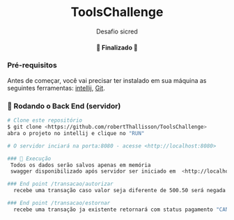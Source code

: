 <h1 align="center">ToolsChallenge</h1>

<p align="center">Desafio sicred</p>


<h4 align="center"> 
	🚧  Finalizado 🚧
</h4>

### Pré-requisitos

Antes de começar, você vai precisar ter instalado em sua máquina as seguintes ferramentas:
[intellij](https://www.jetbrains.com/pt-br/idea/), [Git](https://git-scm.com/). 

### 🎲 Rodando o Back End (servidor)

```bash
# Clone este repositório
$ git clone <https://github.com/robertThallisson/ToolsChallenge>
abra o projeto no intellij e clique no "RUN"

# O servidor inciará na porta:8080 - acesse <http://localhost:8080>

### 🎲 Execução
 Todos os dados serão salvos apenas em memória
 swagger disponibilizado após servidor ser iniciado em  <http://localhost:8080/swagger-ui/index.html>

### End point /transacao/autorizar
  recebe uma transação caso valor seja diferente de 500.50 será negada

### End point /transacao/estornar
  recebe uma transação ja existente retornará com status pagamento "CANCELADA" 
